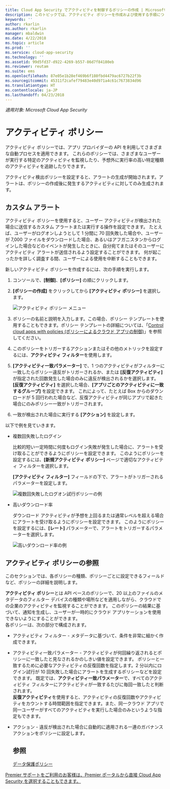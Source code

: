```yaml
---
title: Cloud App Security でアクティビティを制御するポリシーの作成 | Microsoft ドキュメント
description: このトピックでは、アクティビティ ポリシーを作成および使用する手順について説明します。
keywords: ''
author: rkarlin
ms.author: rkarlin
manager: mbaldwin
ms.date: 4/22/2018
ms.topic: article
ms.prod: ''
ms.service: cloud-app-security
ms.technology: ''
ms.assetid: 99d5fd37-d922-4269-b557-86d7f84180eb
ms.reviewer: reutam
ms.suite: ems
ms.openlocfilehash: 87e05e1b28ef469b6f180fbd4479ac6727b22f3b
ms.sourcegitcommit: 45311f2cafef79483e40d971a4c61c7673834d96
ms.translationtype: HT
ms.contentlocale: ja-JP
ms.lasthandoff: 04/23/2018
---
```

*適用対象: Microsoft Cloud App Security*


# <a name="activity-policies"></a>アクティビティ ポリシー
アクティビティ ポリシーでは、アプリ プロバイダーの API を利用してさまざまな自動プロセスを適用できます。 これらのポリシーでは、さまざまなユーザーが実行する特定のアクティビティを監視したり、予想外に実行率の高い特定種類のアクティビティを追跡したりできます。  
  
アクティビティ検出ポリシーを設定すると、アラートの生成が開始されます。アラートは、ポリシーの作成後に発生するアクティビティに対してのみ生成されます。
  
  
## <a name="custom-alerts"></a>カスタム アラート  
アクティビティ ポリシーを使用すると、ユーザー アクティビティが検出された場合に送信するカスタム アラートまたは実行する操作を設定できます。 たとえば、ユーザーがログオンしようとして 1 分間に 70 回失敗した場合や、ユーザーが 7,000 ファイルをダウンロードした場合、あるいはアフガニスタンからログインした場合などのイベントが発生したときに、自分宛てまたはそのユーザーにアクティビティ アラートが送信されるよう設定することができます。 何が起こったかを詳しく調査する間、ユーザーによる使用を中断することもできます。  
  
新しいアクティビティ ポリシーを作成するには、次の手順を実行します。  
  
1.  コンソールで、**[制御]**、**[ポリシー]** の順にクリックします。  
  
2.  **[ポリシーの作成]** をクリックしてから **[アクティビティ ポリシー]** を選択します。  
  
     ![アクティビティ ポリシー メニュー](./media/activity-policy-menu.png "activity policy menu")  
  
3.  ポリシーの名前と説明を入力します。この場合、ポリシー テンプレートを使用することもできます。ポリシー テンプレートの詳細については、「[Control cloud apps with policies (ポリシーによるクラウド アプリの制御)](control-cloud-apps-with-policies.md)」を参照してください。  
  
4.  このポリシーをトリガーするアクションまたはその他のメトリックを設定するには、**アクティビティ フィルター**を使用します。  
  
5.  **[アクティビティ一致パラメーター]** で、1 つのアクティビティがフィルターに一致したらポリシー違反がトリガーされるか、または **[反復アクティビティ]** が指定された回数発生した場合のみに違反が検出されるかを選択します。  
    **[反復アクティビティ]** を選択した場合、**[アプリごとのアクティビティに一致するグループ]** を設定できます。 これによって、たとえば Box からのダウンロードが 5 回行われた場合など、反復アクティビティが同じアプリで起きた場合にのみポリシー一致がトリガーされます。  
  
6.  一致が検出された場合に実行する **[アクション]** を設定します。  
  
以下で例を見ていきます。  
  
-   複数回失敗したログイン  
  
     比較的短い一定時間に何度もログイン失敗が発生した場合に、アラートを受け取ることができるようにポリシーを設定できます。 このようにポリシーを設定するには、**[新規アクティビティ ポリシー]** ページで適切なアクティビティ フィルターを選択します。  
  
     **[アクティビティ フィルター]** フィールドの下で、アラートがトリガーされるパラメーターを設定します。  
  
     ![複数回失敗したログオン試行ポリシーの例](./media/multiple-failed-log-on-attempts-policy-example.png "multiple failed log on attempts policy example")  
  
-   高いダウンロード率  
  
     ダウンロード アクティビティが予想を上回るまたは通常レベルを超える場合にアラートを受け取るようにポリシーを設定できます。 このようにポリシーを設定するには、**[レート]** パラメーターで、アラートをトリガーするパラメーターを選択します。  
  
     ![高いダウンロード率の例](./media/high-download-rate-example.png "high download rate example")  
  
  
## <a name="activity-policy-reference"></a>アクティビティ ポリシーの参照  
このセクションでは、各ポリシーの種類、ポリシーごとに設定できるフィールドなど、ポリシーの詳細を説明します。  
  
**アクティビティ ポリシー**とは API ベースのポリシーで、20 以上のファイルのメタデータのフィルター デバイスの種類や場所などを適用しながら、クラウドでの企業のアクティビティを監視することができます。 このポリシーの結果に基づいて、通知を生成し、ユーザーが一時的にクラウド アプリケーションを使用できないようにすることができます。   
各ポリシーは、次の部分で構成されます。  
  
- アクティビティ フィルター - メタデータに基づいて、条件を非常に細かく作成できます。  
  
- アクティビティ一致パラメーター - アクティビティが何回繰り返されるとポリシーに一致したと見なされるかのしきい値を設定できます。  ポリシーと一致するために必要なアクティビティの反復回数を指定します。2 分以内にログイン試行が 10 回失敗した場合にアラートを生成するポリシーなどを設定できます。  既定では、**アクティビティ一致パラメーター**で、すべてのアクティビティ フィルターにアクティビティが一致するたびに毎回一致したと判断されます。   
  **反復アクティビティ**を使用すると、アクティビティの反復回数やアクティビティをカウントする時間範囲を指定できます。また、同一クラウド アプリで同一ユーザーがすべてのアクティビティを実行した場合のみというような指定もできます。  
  
  
- アクション - 違反が検出された場合に自動的に適用される一連のガバナンス アクションをポリシーに設定します。  
  ## <a name="see-also"></a>参照  
  [データ保護ポリシー](data-protection-policies.md)   

[Premier サポートをご利用のお客様は、Premier ポータルから直接 Cloud App Security を選択することもできます。](https://premier.microsoft.com/)  
  
  
